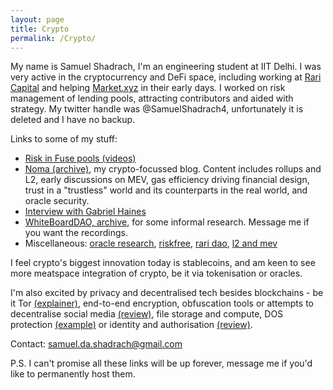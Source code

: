 ```yaml
---
layout: page
title: Crypto
permalink: /Crypto/
---
```


My name is Samuel Shadrach, I'm an engineering student at IIT Delhi. I was very active in the cryptocurrency and DeFi space, including working at [Rari Capital](http://rari.capital/) and helping [Market.xyz](http://market.xyz/) in their early days. I worked on risk management of lending pools, attracting contributors and aided with strategy. My twitter handle was @SamuelShadrach4, unfortunately it is deleted and I have no backup.

Links to some of my stuff:

 - [Risk in Fuse pools (videos)](https://drive.google.com/file/d/1vejTh16omTQ0JuBWunc-oTnB7xsgePu0/view?usp=sharing)
 - [Noma (archive)](https://github.com/samueldashadrach/noma-archive), my crypto-focussed blog. Content includes rollups and L2, early discussions on MEV, gas efficiency driving financial design, trust in a "trustless" world and its counterparts in the real world, and oracle security.
 - [Interview with Gabriel Haines](https://www.youtube.com/watch?v=y3UIUKJVQY8)
 - [WhiteBoardDAO, archive](https://github.com/samueldashadrach/whiteboardDAO-archive), for some informal research. Message me if you want the recordings.
 - Miscellaneous: [oracle research](https://gov.uniswap.org/t/uni-should-become-an-oracle-token/11988/30), [riskfree](https://emilythemeily.medium.com/who-wants-a-risk-free-18-1acda3952ce2), [rari dao](https://medium.com/rari-capital/version-2-the-future-of-the-rari-capital-dao-9d2c37027752), [l2 and mev](https://docs.google.com/presentation/d/1uX2JAGpz4KTb_91kHHmniVR5cNiqOCFTIqI2VWcxAAI/edit#slide=id.p)

I feel crypto's biggest innovation today is stablecoins, and am keen to see more meatspace integration of crypto, be it via tokenisation or oracles.

I'm also excited by privacy and decentralised tech besides blockchains - be it Tor [(explainer)](https://skerritt.blog/how-does-tor-really-work/), end-to-end encryption, obfuscation tools or attempts to decentralise social media [(review)](https://matrix.org/_matrix/media/r0/download/twitter.modular.im/981b258141aa0b197804127cd2f7d298757bad20), file storage and compute, DOS protection [(example)](https://ethresear.ch/t/decentralised-cloudflare-using-rln-and-rich-user-identities/10774) or identity and authorisation [(review)](https://arxiv.org/abs/2008.05300).

Contact: samuel.da.shadrach@gmail.com

P.S. I can't promise all these links will be up forever, message me if you'd like to permanently host them.
